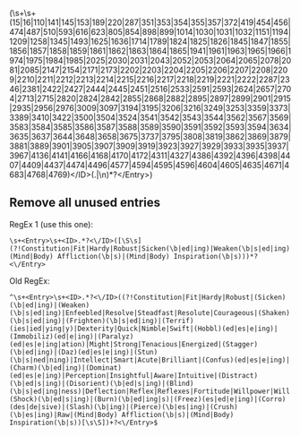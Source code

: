 
(\s+<Entry>\s+<ID>(15|16|110|141|145|153|189|220|287|351|353|354|355|357|372|419|454|456|474|487|510|593|616|623|805|854|898|899|1014|1030|1031|1032|1151|1194|1209|1258|1345|1493|1625|1636|1714|1789|1824|1825|1826|1845|1847|1855|1856|1857|1858|1859|1861|1862|1863|1864|1865|1941|1961|1963|1965|1966|1974|1975|1984|1985|2025|2030|2031|2043|2052|2053|2064|2065|2078|2081|2085|2147|2154|2171|2173|2202|2203|2204|2205|2206|2207|2208|2209|2210|2211|2212|2213|2214|2215|2216|2217|2218|2219|2221|2222|2287|2346|2381|2422|2427|2444|2445|2451|2516|2533|2591|2593|2624|2657|2704|2713|2715|2820|2824|2842|2855|2868|2882|2895|2897|2899|2901|2915|2935|2956|2976|3009|3097|3194|3195|3206|3216|3249|3253|3359|3373|3389|3410|3422|3500|3504|3524|3541|3542|3543|3544|3562|3567|3569|3583|3584|3585|3586|3587|3588|3589|3590|3591|3592|3593|3594|3634|3635|3637|3644|3648|3658|3675|3737|3795|3808|3819|3862|3869|3879|3881|3889|3901|3905|3907|3909|3919|3923|3927|3929|3933|3935|3937|3967|4136|4141|4166|4168|4170|4172|4311|4327|4386|4392|4396|4398|4407|4409|4437|4474|4496|4577|4594|4595|4596|4604|4605|4635|4671|4683|4768|4769)<\/ID>(.|\n)*?<\/Entry>)


## Remove all unused entries

RegEx 1 (use this one):
```
\s+<Entry>\s+<ID>.*?<\/ID>([\S\s](?!Constitution|Fit|Hardy|Robust|Sicken(\b|ed|ing)|Weaken(\b|s|ed|ing)|Enfeebled|Resolve|Steadfast|Resolute|Courageous|Shaken(\b|s|ed|ing)|Frighten(\b|s|ed|ing)|Terrif(ies|ied|ying|y)|Dexterity|Quick|Nimble|Swift|Hobbl(ed|es|e|ing)|Immobiliz(ed|e|ing)|Paralyz(ed|es|e|ing|ation)|Might|Strong|Tenacious|Energized|Stagger(\b|ed|ing)|Daz(ed|es|e|ing)|Stun(\b|s|ned|ning)|Intellect|Smart|Acute|Brilliant|Confus(ed|es|e|ing)|Charm(\b|ed|ing)|Dominat(ed|es|e|ing)|Perception|Insightful|Aware|Intuitive|Distract(\b|ed|s|ing)|Disorient(\b|ed|s|ing)|Blind(\b|s|ed|ing|ness)|Deflection|Reflex|Reflexes|Fortitude|Willpower|Will|Penetrate|AR|Shock(\b|ed|s|ing)|Burn(\b|ed|ing|s)|Freez(es|ed|e|ing)|Corro(des|de|sive)|Slash(\b|ing)|Pierc(\b|es|e|ing)|Crush(\b|es|ing)|Raw|(Mind|Body) Affliction(\b|s)|(Mind|Body) Inspiration(\b|s)))*?<\/Entry>
```

Old RegEx:

```
^\s+<Entry>\s+<ID>.*?<\/ID>((?!Constitution|Fit|Hardy|Robust|(Sicken)(\b|ed|ing)|(Weaken)(\b|s|ed|ing)|Enfeebled|Resolve|Steadfast|Resolute|Courageous|(Shaken)(\b|s|ed|ing)|(Frighten)(\b|s|ed|ing)|(Terrif)(ies|ied|ying|y)|Dexterity|Quick|Nimble|Swift|(Hobbl)(ed|es|e|ing)|(Immobiliz)(ed|e|ing)|(Paralyz)(ed|es|e|ing|ation)|Might|Strong|Tenacious|Energized|(Stagger)(\b|ed|ing)|(Daz)(ed|es|e|ing)|(Stun)(\b|s|ned|ning)|Intellect|Smart|Acute|Brilliant|(Confus)(ed|es|e|ing)|(Charm)(\b|ed|ing)|(Dominat)(ed|es|e|ing)|Perception|Insightful|Aware|Intuitive|(Distract)(\b|ed|s|ing)|(Disorient)(\b|ed|s|ing)|(Blind)(\b|s|ed|ing|ness)|Deflection|Reflex|Reflexes|Fortitude|Willpower|Will|Penetrate|AR|(Shock)(\b|ed|s|ing)|(Burn)(\b|ed|ing|s)|(Freez)(es|ed|e|ing)|(Corro)(des|de|sive)|(Slash)(\b|ing)|(Pierce)(\b|es|ing)|(Crush)(\b|es|ing)|Raw|(Mind|Body) Affliction(\b|s)|(Mind|Body) Inspiration(\b|s))[\s\S])+?<\/Entry>$
```
